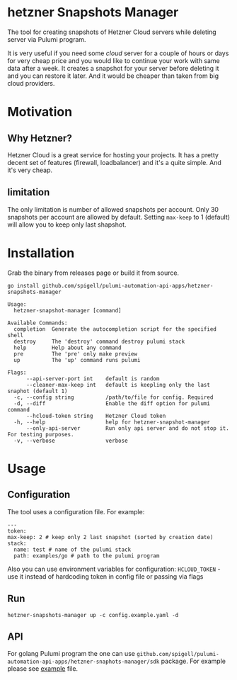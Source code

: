 # hetzner Snapshots Manager
The tool for creating snapshots of Hetzner Cloud servers while deleting server via Pulumi program.

It is very useful if you need some *cloud* server for a couple of hours or days for very cheap price and you would like to continue your work with same data after a week. It creates a snapshot for your server before deleting it and you can restore it later. And it would be cheaper than taken from big cloud providers.

# Motivation
## Why Hetzner?
Hetzner Cloud is a great service for hosting your projects. It has a pretty decent set of features (firewall, loadbalancer) and it's a quite simple. And it's very cheap.

## limitation
The only limitation is number of allowed snapshots per account. Only 30 snapshots per account are allowed by default. Setting `max-keep` to 1 (default) will allow you to keep only last shapshot.

# Installation
Grab the binary from releases page or build it from source.

```
go install github.com/spigell/pulumi-automation-api-apps/hetzner-snapshots-manager
```

```
Usage:
  hetzner-snapshot-manager [command]

Available Commands:
  completion  Generate the autocompletion script for the specified shell
  destroy     The 'destroy' command destroy pulumi stack
  help        Help about any command
  pre         The 'pre' only make preview
  up          The 'up' command runs pulumi

Flags:
      --api-server-port int    default is random
      --cleaner-max-keep int   default is keepling only the last snaphot (default 1)
  -c, --config string          /path/to/file for config. Required
  -d, --diff                   Enable the diff option for pulumi command
      --hcloud-token string    Hetzner Cloud token
  -h, --help                   help for hetzner-snapshot-manager
      --only-api-server        Run only api server and do not stop it. For testing purposes.
  -v, --verbose                verbose

```

# Usage
## Configuration
The tool uses a configuration file. For example:
```
---
token: 
max-keep: 2 # keep only 2 last snapshot (sorted by creation date)
stack:
  name: test # name of the pulumi stack
  path: examples/go # path to the pulumi program
```

Also you can use environment variables for configuration:
`HCLOUD_TOKEN` - use it instead of hardcoding token in config file or passing via flags


## Run
```
hetzner-snapshots-manager up -c config.example.yaml -d
```

## API
For golang Pulumi program the one can use `github.com/spigell/pulumi-automation-api-apps/hetzner-snaphots-manager/sdk` package. For example please see [example](examples/go.main.go) file.

